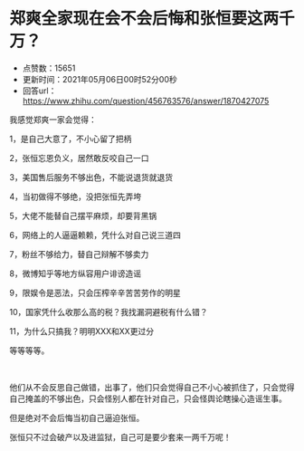 # 郑爽全家现在会不会后悔和张恒要这两千万？
- 点赞数：15651
- 更新时间：2021年05月06日00时52分00秒
- 回答url：https://www.zhihu.com/question/456763576/answer/1870427075
<body>
 <p data-pid="6CUz3BCq">我感觉郑爽一家会觉得：</p>
 <p data-pid="WU8elFrZ">1，是自己大意了，不小心留了把柄</p>
 <p data-pid="ekMM45OF">2，张恒忘恩负义，居然敢反咬自己一口</p>
 <p data-pid="Ji9rEoFg">3，美国售后服务不够出色，不能说退货就退货</p>
 <p data-pid="XjUlRt0l">4，当初做得不够绝，没把张恒先弄垮</p>
 <p data-pid="oCGaR-_S">5，大佬不能替自己摆平麻烦，却要背黑锅</p>
 <p data-pid="k12PI8kq">6，网络上的人逼逼赖赖，凭什么对自己说三道四</p>
 <p data-pid="DsNvwJHx">7，粉丝不够给力，替自己辩解不够卖力</p>
 <p data-pid="0aSDHze3">8，微博知乎等地方纵容用户诽谤造谣</p>
 <p data-pid="aiouOrfS">9，限娱令是恶法，只会压榨辛辛苦苦劳作的明星</p>
 <p data-pid="ootmkgPj">10，国家凭什么收那么高的税？我找漏洞避税有什么错？</p>
 <p data-pid="BhSF9s6A">11，为什么只搞我？明明XXX和XX更过分</p>
 <p data-pid="KDX20ot0">等等等等。</p>
 <p class="ztext-empty-paragraph"><br></p>
 <p data-pid="OttXtXZD">他们从不会反思自己做错，出事了，他们只会觉得自己不小心被抓住了，只会觉得自己掩盖的不够出色，只会怪别人都在针对自己，只会怪舆论瞎操心造谣生事。</p>
 <p data-pid="gom2Ll8d">但是绝对不会后悔当初自己逼迫张恒。</p>
 <p data-pid="xDaJGlHN">张恒只不过会破产以及进监狱，自己可是要少套来一两千万呢！</p>
</body>